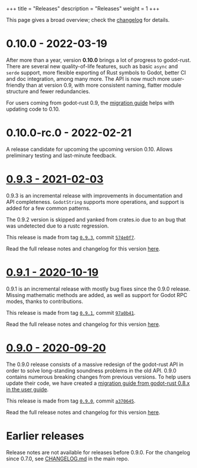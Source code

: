 +++
title = "Releases"
description = "Releases"
weight = 1
+++

This page gives a broad overview; check the [changelog] for details.

# 0.10.0 - 2022-03-19

After more than a year, version **0.10.0** brings a lot of progress to godot-rust. There are several new quality-of-life features, such as basic `async` and `serde` support, more flexible exporting of Rust symbols to Godot, better CI and doc integration, among many more. The API is now much more user-friendly than at version 0.9, with more consistent naming, flatter module structure and fewer redundancies.

For users coming from godot-rust 0.9, the [migration guide](https://godot-rust.github.io/book/advanced-guides/migrating-0-9.html) helps with updating code to 0.10.

# 0.10.0-rc.0 - 2022-02-21

A release candidate for upcoming the upcoming version 0.10. Allows preliminary testing and last-minute feedback.

# [0.9.3 - 2021-02-03](@/release-notes/0-9-3.md)

0.9.3 is an incremental release with improvements in documentation and API completeness. `GodotString` supports more operations, and support is added for a few common patterns.

The 0.9.2 version is skipped and yanked from crates.io due to an bug that was undetected due to a rustc regression.

This release is made from tag [`0.9.3`](https://github.com/godot-rust/godot-rust/tree/0.9.3), commit [`574e0f7`](https://github.com/godot-rust/godot-rust/commit/574e0f7bca7fd21738331316746f7bdd2844d44f).

Read the full release notes and changelog for this version [here](@/release-notes/0-9-3.md).

# [0.9.1 - 2020-10-19](@/release-notes/0-9-1.md)

0.9.1 is an incremental release with mostly bug fixes since the 0.9.0 release. Missing mathematic methods are added, as well as support for Godot RPC modes, thanks to contributions.

This release is made from tag [`0.9.1`](https://github.com/godot-rust/godot-rust/tree/0.9.1), commit [`97a0b41`](https://github.com/godot-rust/godot-rust/commit/97a0b4110449862716fb25cc3fea9d01c4da5553).

Read the full release notes and changelog for this version [here](@/release-notes/0-9-1.md).

# [0.9.0 - 2020-09-20](@/release-notes/0-9-0.md)

The 0.9.0 release consists of a massive redesign of the godot-rust API in order to solve long-standing soundness problems in the old API. 0.9.0 contains numerous breaking changes from previous versions. To help users update their code, we have created a [migration guide from godot-rust 0.8.x in the user guide](https://godot-rust.github.io/book/migrating-0-8.html).

This release is made from tag [`0.9.0`](https://github.com/godot-rust/godot-rust/tree/0.9.0), commit [`a370645`](https://github.com/godot-rust/godot-rust/commit/a370645363b85e10d3f1a49cd127174a4fb6bad9).

Read the full release notes and changelog for this version [here](@/release-notes/0-9-0.md).

# Earlier releases

Release notes are not available for releases before 0.9.0. For the changelog since 0.7.0, see [CHANGELOG.md][changelog] in the main repo.

[changelog]: https://github.com/godot-rust/godot-rust/blob/master/CHANGELOG.md